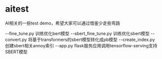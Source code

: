# aitest
AI相关的一些test demo，希望大家可以通过借鉴少走些弯路

--fine_tune.py 训练优化bert模型
--sbert_fine_tune.py 训练优化sbert模型
--convert.py 将基于transformers的sbert模型转化成pb模型
--create_index.py 创建sbert相关annoy索引
--app.py flask服务应用调用tensorflow-serving支持SBERT模型
